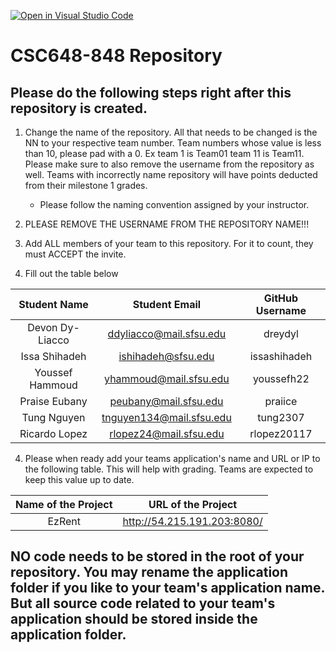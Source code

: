 [![Open in Visual Studio Code](https://classroom.github.com/assets/open-in-vscode-c66648af7eb3fe8bc4f294546bfd86ef473780cde1dea487d3c4ff354943c9ae.svg)](https://classroom.github.com/online_ide?assignment_repo_id=8347655&assignment_repo_type=AssignmentRepo)
# CSC648-848 Repository

## Please do the following steps right after this repository is created.
1. Change the name of the repository. All that needs to be changed is the NN to your respective team number. Team numbers whose value is less than 10, please pad with a 0. Ex team 1 is Team01 team 11 is Team11. Please make sure to also remove the username from the repository as well. Teams with incorrectly name repository will have points deducted from their milestone 1 grades.
      - Please follow the naming convention assigned by your instructor.

1. PLEASE REMOVE THE USERNAME FROM THE REPOSITORY NAME!!!

2. Add ALL members of your team to this repository. For it to count, they must ACCEPT the invite.

3. Fill out the table below


|   Student Name  |       Student Email      | GitHub Username |
|      :---:      |           :---:          |     :---:       |
| Devon Dy-Liacco |  ddyliacco@mail.sfsu.edu |     dreydyl     |
|  Issa Shihadeh  |    ishihadeh@sfsu.edu    |   issashihadeh  |
| Youssef Hammoud |  yhammoud@mail.sfsu.edu  |    youssefh22   |
|  Praise Eubany  |   peubany@mail.sfsu.edu  |     praiice     |
|   Tung Nguyen   | tnguyen134@mail.sfsu.edu |     tung2307    |
|  Ricardo Lopez  |  rlopez24@mail.sfsu.edu  |   rlopez20117   |

4. Please when ready add your teams application's name and URL or IP to the following table. This will help with grading. Teams are expected to keep this value up to date.

|             Name of the Project               |                            URL of the Project                          | 
|                    :---:                      |                                 :---:                                  |
|   EzRent  |              http://54.215.191.203:8080/       |                                                        
 

## NO code needs to be stored in the root of your repository. You may rename the application folder if you like to your team's application name. But all source code related to your team's application should be stored inside the application folder.
